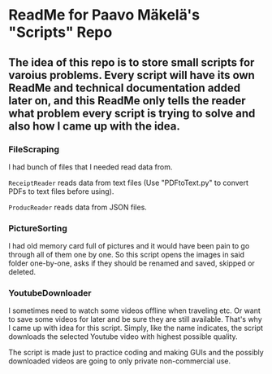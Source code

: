# ReadMe for Paavo Mäkelä's "Scripts" Repo

## The idea of this repo is to store small scripts for varoius problems. Every script will have its own ReadMe and technical documentation added later on, and this ReadMe only tells the reader what problem every script is trying to solve and also how I came up with the idea.

### FileScraping

I had bunch of files that I needed read data from.

``ReceiptReader`` reads data from text files (Use "PDFtoText.py" to convert PDFs to text files before using).

``ProducReader`` reads data from JSON files.

### PictureSorting

I had old memory card full of pictures and it would have been pain to go through all of them one by one. So this script opens the images in said folder one-by-one, asks if they should be renamed and saved, skipped or deleted.

### YoutubeDownloader

I sometimes need to watch some videos offline when traveling etc. Or want to save some videos for later and be sure they are still available. That's why I came up with idea for this script. Simply, like the name indicates, the script downloads the selected Youtube video with highest possible quality.

The script is made just to practice coding and making GUIs and the possibly downloaded videos are going to only private non-commercial use.
